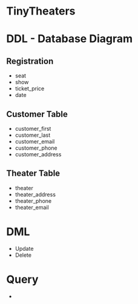 # TinyTheaters

# DDL - Database Diagram

## Registration

- seat	
- show	
- ticket_price	
- date	


## Customer Table

- customer_first	
- customer_last	
- customer_email	
- customer_phone	
- customer_address	

## Theater Table

- theater	
- theater_address	
- theater_phone	
- theater_email

# DML
- Update
- Delete

# Query 
- 
